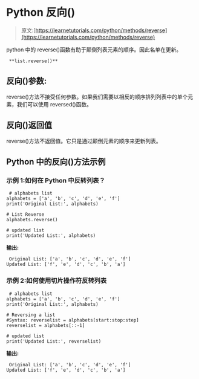 # Python 反向()

> 原文:[https://learnetutorials.com/python/methods/reverse](https://learnetutorials.com/python/methods/reverse)

python 中的 reverse()函数有助于颠倒列表元素的顺序。因此名单在更新。

```
 **list.reverse()** 

```

## 反向()参数:

reverse()方法不接受任何参数。如果我们需要以相反的顺序排列列表中的单个元素，我们可以使用 reversed()函数。

## 反向()返回值

reverse()方法不返回值。它只是通过颠倒元素的顺序来更新列表。

## Python 中的反向()方法示例

### 示例 1:如何在 Python 中反转列表？

```
 # alphabets list
alphabets = ['a', 'b', 'c', 'd', 'e', 'f']
print('Original List:', alphabets)

# List Reverse
alphabets.reverse()

# updated list
print('Updated List:', alphabets) 

```

**输出:**

```
 Original List: ['a', 'b', 'c', 'd', 'e', 'f']
Updated List: ['f', 'e', 'd', 'c', 'b', 'a'] 
```

### 示例 2:如何使用切片操作符反转列表

```
 # alphabets list
alphabets = ['a', 'b', 'c', 'd', 'e', 'f']
print('Original List:', alphabets)

# Reversing a list 
#Syntax: reverselist = alphabets[start:stop:step] 
reverselist = alphabets[::-1]

# updated list
print('Updated List:', reverselist) 

```

**输出:**

```
 Original List: ['a', 'b', 'c', 'd', 'e', 'f']
Updated List: ['f', 'e', 'd', 'c', 'b', 'a'] 
```